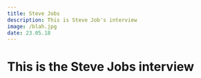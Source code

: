 ```yaml
---
title: Steve Jobs
description: This is Steve Job's interview
image: /blah.jpg
date: 23.05.18
---
```


# This is the Steve Jobs interview
